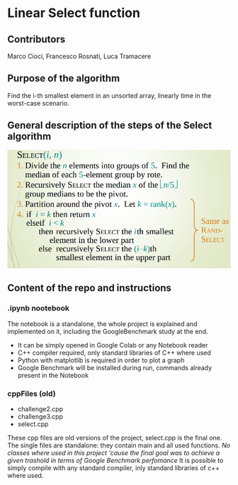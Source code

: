 # Linear Select function

## Contributors
Marco Cioci, Francesco Rosnati, Luca Tramacere

## Purpose of the algorithm 
Find the i-th smallest element in an unsorted array, linearly time in the worst-case scenario.

## General description of the steps of the Select algorithm
![steps](./img/steps.png)


## Content of the repo and instructions


### .ipynb nootebook
The notebook is a standalone, the whole project is explained and implemented on it, including the GoogleBenchmark study at the end.
- It can be simply opened in Google Colab or any Notebook reader
- C++ compiler required, only standard libraries of C++ where used
- Python with matplotlib is required in order to plot a graph
- Google Benchmark will be installed during run, commands already present in the Notebook

### cppFiles (old)
- challenge2.cpp
- challenge3.cpp
- select.cpp

These cpp files are old versions of the project, select.cpp is the final one. The single files are standalone: they contain main and all used functions. 
_No classes where used in this project 'cause the final goal was to achieve a given trashold in terms of Google Benchmark perfomance_
It is possible to simply compile with any standard compiler, inly standard libraries of c++  where used.
